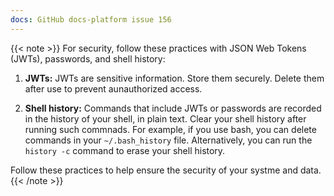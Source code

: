 ```yaml
---
docs: GitHub docs-platform issue 156
---
```


{{< note >}} For security, follow these practices with JSON Web Tokens (JWTs), passwords, and shell history:

1. **JWTs:** JWTs are sensitive information. Store them securely. Delete them after use to prevent aunauthorized access.

1. **Shell history:** Commands that include JWTs or passwords are recorded in the history of your shell, in plain text. Clear your shell history after running such commnads. For example, if you use bash, you can delete commands in your `~/.bash_history` file. Alternatively, you can run the `history -c` command to erase your shell history.

Follow these practices to help ensure the security of your systme and data. {{< /note >}}
